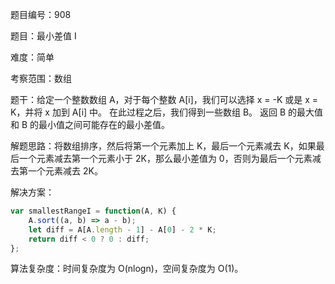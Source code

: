 题目编号：908

题目：最小差值 I

难度：简单

考察范围：数组

题干：给定一个整数数组 A，对于每个整数 A[i]，我们可以选择 x = -K 或是 x = K，并将 x 加到 A[i] 中。
在此过程之后，我们得到一些数组 B。
返回 B 的最大值和 B 的最小值之间可能存在的最小差值。

解题思路：将数组排序，然后将第一个元素加上 K，最后一个元素减去 K，如果最后一个元素减去第一个元素小于 2K，那么最小差值为 0，否则为最后一个元素减去第一个元素减去 2K。

解决方案：

```javascript
var smallestRangeI = function(A, K) {
    A.sort((a, b) => a - b);
    let diff = A[A.length - 1] - A[0] - 2 * K;
    return diff < 0 ? 0 : diff;
};
```

算法复杂度：时间复杂度为 O(nlogn)，空间复杂度为 O(1)。